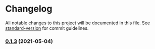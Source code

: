 # Changelog

All notable changes to this project will be documented in this file. See [standard-version](https://github.com/conventional-changelog/standard-version) for commit guidelines.

### [0.1.3](https://github.com/jellydn/next-validations/compare/v0.1.2...v0.1.3) (2021-05-04)
